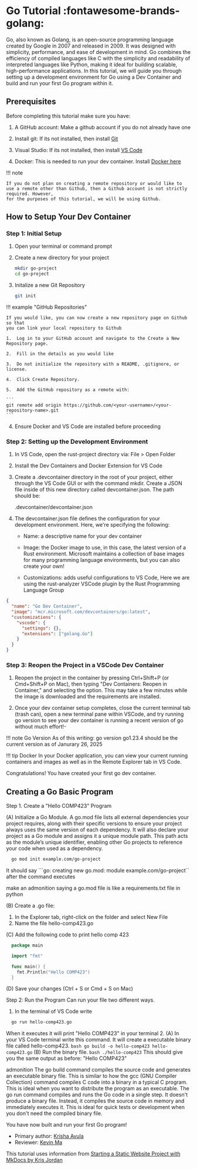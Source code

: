#  Go Tutorial :fontawesome-brands-golang:

Go, also known as Golang, is an open-source programming language created by Google in 2007 and released in 2009. It was designed with simplicity, performance, and ease of development in mind. Go combines the efficiency of compiled languages like C with the simplicity and readability of interpreted languages like Python, making it ideal for building scalable, high-performance applications. In this tutorial, we will guide you through setting up a development environment for Go using a Dev Container and build and run your first Go program within it. 

## Prerequisites
Before completing this tutorial make sure you have:

1.  A GitHub account: Make a github account if you do not already have one

2.  Install git: If its not installed, then install [Git](https://git-scm.com/book/en/v2/Getting-Started-Installing-Git)

3.  Visual Studio: If its not installed, then install [VS Code](https://code.visualstudio.com)

4.  Docker: This is needed to run your dev container. Install [Docker here](https://www.docker.com/products/docker-desktop/)

!!! note

    If you do not plan on creating a remote repository or would like to use a remote other than Github, then a Github account is not strictly required. However,
    for the purposes of this tutorial, we will be using Github.

## How to Setup Your Dev Container

### Step 1: Initial Setup

1.  Open your terminal or command prompt

2.  Create a new directory for your project

    ``` bash
    mkdir go-project
    cd go-project
    ```

3.  Initalize a new Git Repository

    ``` bash
    git init
    ```

!!! example "GitHub Repositories"

    If you would like, you can now create a new repository page on Github so that
    you can link your local repository to Github

    1.  Log in to your GitHub account and navigate to the Create a New Repository page.

    2.  Fill in the details as you would like

    3.  Do not initialize the repository with a README, .gitignore, or license.

    4.  Click Create Repository.

    5.  Add the GitHub repository as a remote with:

    ```
    git remote add origin https://github.com/<your-username>/<your-repository-name>.git
    ```
    

4.  Ensure Docker and VS Code are installed before proceeding

### Step 2: Setting up the Development Environment

1.  In VS Code, open the rust-project directory via: File > Open Folder

2.  Install the Dev Containers and Docker Extension for VS Code

3.  Create a .devcontainer directory in the root of your project, either through
    the VS Code GUI or with the command mkdir. Create a JSON file inside of this
    new directory called devcontainer.json. The path should be:

  
    .devcontainer/devcontainer.json

4.  The devcontainer.json file defines the configuration for your development environment. Here, we're specifying the following:

    * Name: a descriptive name for your dev container

    * Image: the Docker image to use, in this case, the latest version of a Rust environment. Microsoft maintains a collection of base images for many programming language       environments, but you can also create your own!

    * Customizations: adds useful configurations to VS Code, Here we are using the rust-analyzer VSCode plugin by the Rust Programming Language Group

  ``` JSON
  {
    "name": "Go Dev Container",
    "image": "mcr.microsoft.com/devcontainers/go:latest",
    "customizations": {
      "vscode": {
        "settings": {},
        "extensions": ["golang.Go"]
      }
    }
  }
  ```

### Step 3: Reopen the Project in a VSCode Dev Container

1.  Reopen the project in the container by pressing Ctrl+Shift+P (or Cmd+Shift+P on Mac), then typing "Dev Containers: Reopen in Container," and selecting the option. This may take a few minutes while the image is downloaded and the requirements are installed.

2.  Once your dev container setup completes, close the current terminal tab (trash can), open a new terminal pane within VSCode, and try running go version to see your dev container is running a recent version of go without much effort!-

!!! note Go Version
    As of this writing: go version go1.23.4 should be the current version as of Janurary 26, 2025

!!! tip Docker
    In your Docker application, you can view your current running containers and images as well as in the Remote Explorer tab in VS Code.

Congratulations! You have created your first go dev container.

## Creating a Go Basic Program

Step 1. Create a "Hello COMP423" Program

(A) Initialize a Go Module. A go.mod file lists all external dependencies your project requires, along with their specific versions to ensure your project always uses the same version of each dependency. It will also declare your project as a Go module and assigns it a unique module path. This path acts as the module’s unique identifier, enabling other Go projects to reference your code when used as a dependency.

``` bash
  go mod init example.com/go-project
```
It should say ```go: creating new go.mod: module example.com/go-project`` after the command executes

make an admonition saying a go.mod file is like a requirements.txt file in python

(B) Create a .go file:
  1. In the Explorer tab, right-click on the folder and select New File
  2. Name the file hello-comp423.go

(C) Add the following code to print hello comp 423

``` go
  package main

  import "fmt"

  func main() {
    fmt.Println("Hello COMP423")
  }
```
(D) Save your changes (Ctrl + S or Cmd + S on Mac)

Step 2: Run the Program 
Can run your file two different ways. 
1.  In the terminal of VS Code write

``` bash
  go run hello-comp423.go
```
  When it executes it will print "Hello COMP423" in your terminal
2. 
  (A) In your VS Code terminal write this command. It will create a executable binary file called hello-comp423.
    ``` bash
      go build -o hello-comp423 hello-comp423.go
    ```
  (B) Run the binary file.
    ``` bash
      ./hello-comp423
    ```
  This should give you the same output as before: "Hello COMP423"
  
  admonition
  The go build command compiles the source code and generates an executable binary file. This is similar to how the gcc (GNU Compiler Collection) command compiles C code into a binary in a typical C program. This is ideal when you want to distribute the program as an executable. The go run command compiles and runs the Go code in a single step. It doesn't produce a binary file. Instead, it compiles the source code in memory and immediately executes it. This is ideal for quick tests or development when you don't need the compiled binary file. 

You have now built and run your first Go program!

* Primary author: [Krisha Avula](https://github.com/krisha188)
* Reviewer: [Kevin Ma](https://github.com/Kevinofma)

This tutorial uses information from [Starting a Static Website Project with MkDocs by Kris Jordan](https://comp423-25s.github.io/resources/MkDocs/tutorial/)